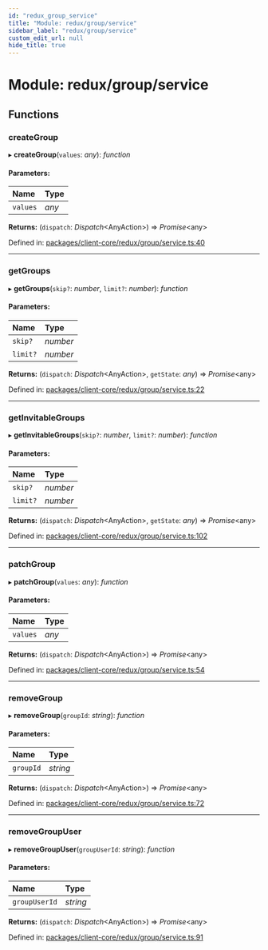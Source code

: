 ```yaml
---
id: "redux_group_service"
title: "Module: redux/group/service"
sidebar_label: "redux/group/service"
custom_edit_url: null
hide_title: true
---
```


# Module: redux/group/service

## Functions

### createGroup

▸ **createGroup**(`values`: *any*): *function*

#### Parameters:

Name | Type |
:------ | :------ |
`values` | *any* |

**Returns:** (`dispatch`: *Dispatch*<AnyAction\>) => *Promise*<any\>

Defined in: [packages/client-core/redux/group/service.ts:40](https://github.com/xr3ngine/xr3ngine/blob/56376a778/packages/client-core/redux/group/service.ts#L40)

___

### getGroups

▸ **getGroups**(`skip?`: *number*, `limit?`: *number*): *function*

#### Parameters:

Name | Type |
:------ | :------ |
`skip?` | *number* |
`limit?` | *number* |

**Returns:** (`dispatch`: *Dispatch*<AnyAction\>, `getState`: *any*) => *Promise*<any\>

Defined in: [packages/client-core/redux/group/service.ts:22](https://github.com/xr3ngine/xr3ngine/blob/56376a778/packages/client-core/redux/group/service.ts#L22)

___

### getInvitableGroups

▸ **getInvitableGroups**(`skip?`: *number*, `limit?`: *number*): *function*

#### Parameters:

Name | Type |
:------ | :------ |
`skip?` | *number* |
`limit?` | *number* |

**Returns:** (`dispatch`: *Dispatch*<AnyAction\>, `getState`: *any*) => *Promise*<any\>

Defined in: [packages/client-core/redux/group/service.ts:102](https://github.com/xr3ngine/xr3ngine/blob/56376a778/packages/client-core/redux/group/service.ts#L102)

___

### patchGroup

▸ **patchGroup**(`values`: *any*): *function*

#### Parameters:

Name | Type |
:------ | :------ |
`values` | *any* |

**Returns:** (`dispatch`: *Dispatch*<AnyAction\>) => *Promise*<any\>

Defined in: [packages/client-core/redux/group/service.ts:54](https://github.com/xr3ngine/xr3ngine/blob/56376a778/packages/client-core/redux/group/service.ts#L54)

___

### removeGroup

▸ **removeGroup**(`groupId`: *string*): *function*

#### Parameters:

Name | Type |
:------ | :------ |
`groupId` | *string* |

**Returns:** (`dispatch`: *Dispatch*<AnyAction\>) => *Promise*<any\>

Defined in: [packages/client-core/redux/group/service.ts:72](https://github.com/xr3ngine/xr3ngine/blob/56376a778/packages/client-core/redux/group/service.ts#L72)

___

### removeGroupUser

▸ **removeGroupUser**(`groupUserId`: *string*): *function*

#### Parameters:

Name | Type |
:------ | :------ |
`groupUserId` | *string* |

**Returns:** (`dispatch`: *Dispatch*<AnyAction\>) => *Promise*<any\>

Defined in: [packages/client-core/redux/group/service.ts:91](https://github.com/xr3ngine/xr3ngine/blob/56376a778/packages/client-core/redux/group/service.ts#L91)
